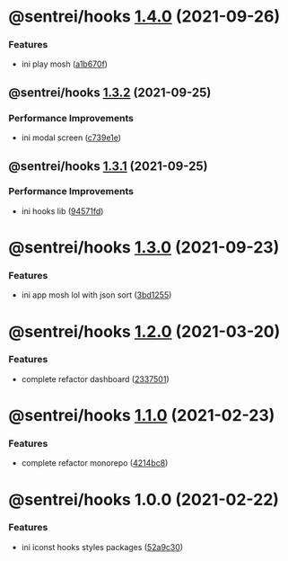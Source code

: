 # @sentrei/hooks [1.4.0](https://github.com/sentrei/sentrei/compare/@sentrei/hooks@1.3.2...@sentrei/hooks@1.4.0) (2021-09-26)

### Features

- ini play mosh ([a1b670f](https://github.com/sentrei/sentrei/commit/a1b670f59edd63b06eb6fb4fb6d3d17aa6fbb6d6))

## @sentrei/hooks [1.3.2](https://github.com/sentrei/sentrei/compare/@sentrei/hooks@1.3.1...@sentrei/hooks@1.3.2) (2021-09-25)

### Performance Improvements

- ini modal screen ([c739e1e](https://github.com/sentrei/sentrei/commit/c739e1e5a0f16588b574e0b7590d6e2062f90166))

## @sentrei/hooks [1.3.1](https://github.com/sentrei/sentrei/compare/@sentrei/hooks@1.3.0...@sentrei/hooks@1.3.1) (2021-09-25)

### Performance Improvements

- ini hooks lib ([94571fd](https://github.com/sentrei/sentrei/commit/94571fd47f22f9779dc6c35186d308099f802e06))

# @sentrei/hooks [1.3.0](https://github.com/sentrei/sentrei/compare/@sentrei/hooks@1.2.0...@sentrei/hooks@1.3.0) (2021-09-23)

### Features

- ini app mosh lol with json sort ([3bd1255](https://github.com/sentrei/sentrei/commit/3bd12550f6f1a2be250c0497c665e79e9d1ecd88))

# @sentrei/hooks [1.2.0](https://github.com/sentrei/sentrei/compare/@sentrei/hooks@1.1.0...@sentrei/hooks@1.2.0) (2021-03-20)

### Features

- complete refactor dashboard ([2337501](https://github.com/sentrei/sentrei/commit/2337501423d8770572c232c858fac71c0599327c))

# @sentrei/hooks [1.1.0](https://github.com/sentrei/sentrei/compare/@sentrei/hooks@1.0.0...@sentrei/hooks@1.1.0) (2021-02-23)

### Features

- complete refactor monorepo ([4214bc8](https://github.com/sentrei/sentrei/commit/4214bc8500527615423801f0a36c16aab0811079))

# @sentrei/hooks 1.0.0 (2021-02-22)

### Features

- ini iconst hooks styles packages ([52a9c30](https://github.com/sentrei/sentrei/commit/52a9c30f8209f8dcb04076a98e82ed55b30b540f))
